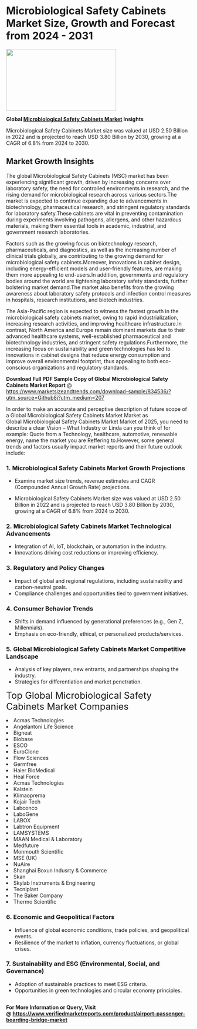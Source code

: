 <H1>Microbiological Safety Cabinets Market Size, Growth and Forecast from 2024 - 2031</H1><img class="aligncenter size-medium wp-image-584254" src="https://thirdeyenews.in/wp-content/uploads/2024/09/Global-Market-Research-300x168.jpeg" alt="" width="300" height="168" /><p><strong>Global&nbsp;<a href="https://www.marketsizeandtrends.com/download-sample/834536/?utm_source=Github8j?utm_medium=207">Microbiological Safety Cabinets Market</a> Insights</strong></p><p>Microbiological Safety Cabinets Market size was valued at USD 2.50 Billion in 2022 and is projected to reach USD 3.80 Billion by 2030, growing at a CAGR of 6.8% from 2024 to 2030.</p><p><h2>Market Growth Insights</h2> <p>The global Microbiological Safety Cabinets (MSC) market has been experiencing significant growth, driven by increasing concerns over laboratory safety, the need for controlled environments in research, and the rising demand for microbiological research across various sectors.The market is expected to continue expanding due to advancements in biotechnology, pharmaceutical research, and stringent regulatory standards for laboratory safety.These cabinets are vital in preventing contamination during experiments involving pathogens, allergens, and other hazardous materials, making them essential tools in academic, industrial, and government research laboratories.</p> <p>Factors such as the growing focus on biotechnology research, pharmaceuticals, and diagnostics, as well as the increasing number of clinical trials globally, are contributing to the growing demand for microbiological safety cabinets.Moreover, innovations in cabinet design, including energy-efficient models and user-friendly features, are making them more appealing to end-users.In addition, governments and regulatory bodies around the world are tightening laboratory safety standards, further bolstering market demand.The market also benefits from the growing awareness about laboratory safety protocols and infection control measures in hospitals, research institutions, and biotech industries.</p> <p>The Asia-Pacific region is expected to witness the fastest growth in the microbiological safety cabinets market, owing to rapid industrialization, increasing research activities, and improving healthcare infrastructure.In contrast, North America and Europe remain dominant markets due to their advanced healthcare systems, well-established pharmaceutical and biotechnology industries, and stringent safety regulations.Furthermore, the increasing focus on sustainability and green technologies has led to innovations in cabinet designs that reduce energy consumption and improve overall environmental footprint, thus appealing to both eco-conscious organizations and regulatory standards.</p> <p><span class=""><strong>Download Full PDF Sample Copy of Global Microbiological Safety Cabinets Market Report</strong> @ <a href="https://www.marketsizeandtrends.com/download-sample/834536/?utm_source=Github8j?utm_medium=207" target="_blank">https://www.marketsizeandtrends.com/download-sample/834536/?utm_source=Github8j?utm_medium=207</a></span></p><p>In order to make an accurate and perceptive description of future scope of a Global&nbsp;Microbiological Safety Cabinets Market Market as Global&nbsp;Microbiological Safety Cabinets Market Market of 2025, you need to describe a clear Vision &ndash; What Industry or Linda can you think of for example: Quote from a Technology, healthcare, automotive, renewable energy, name the market you are Reffering to.However, some general trends and factors usually impact market reports and their future outlook include:</p><h3>1.&nbsp;<strong>Microbiological Safety Cabinets Market Growth Projections</strong></h3><ul><li>Examine market size trends, revenue estimates and CAGR (Compounded Annual Growth Rate) projections.</li><li><p>Microbiological Safety Cabinets Market size was valued at USD 2.50 Billion in 2022 and is projected to reach USD 3.80 Billion by 2030, growing at a CAGR of 6.8% from 2024 to 2030.</p></li></ul><h3>2.&nbsp;<strong>Microbiological Safety Cabinets Market Technological Advancements</strong></h3><ul><li>Integration of AI, IoT, blockchain, or automation in the industry.</li><li>Innovations driving cost reductions or improving efficiency.</li></ul><h3>3.&nbsp;<strong>Regulatory and Policy Changes</strong></h3><ul><li>Impact of global and regional regulations, including sustainability and carbon-neutral goals.</li><li>Compliance challenges and opportunities tied to government initiatives.</li></ul><h3>4.&nbsp;<strong>Consumer Behavior Trends</strong></h3><ul><li>Shifts in demand influenced by generational preferences (e.g., Gen Z, Millennials).</li><li>Emphasis on eco-friendly, ethical, or personalized products/services.</li></ul><h3>5.&nbsp;<strong>Global Microbiological Safety Cabinets Market Competitive Landscape</strong></h3><ul><li>Analysis of key players, new entrants, and partnerships shaping the industry.</li><li>Strategies for differentiation and market penetration.</li></ul><p data-pm-slice="1 1 []"><span style="color: inherit; font-family: inherit; font-size: 25px;">Top Global Microbiological Safety Cabinets Market Companies</span></p><div class="" data-test-id=""><p><li>Acmas Technologies</li><li> Angelantoni Life Science</li><li> Bigneat</li><li> Biobase</li><li> ESCO</li><li> EuroClone</li><li> Flow Sciences</li><li> Germfree</li><li> Haier BioMedical</li><li> Heal Force</li><li> Acmas Technologies</li><li> Kalstein</li><li> Klimaoprema</li><li> Kojair Tech</li><li> Labconco</li><li> LaboGene</li><li> LABOX</li><li> Labtron Equipment</li><li> LAMSYSTEMS</li><li> MAAN Medical & Laboratory</li><li> Medfuture</li><li> Monmouth Scientific</li><li> MSE (UK)</li><li> NuAire</li><li> Shanghai Boxun Indusrty & Commerce</li><li> Skan</li><li> Skylab Instruments & Engineering</li><li> Tecniplast</li><li> The Baker Company</li><li> Thermo Scientific</li></p></div><h3>6.&nbsp;<strong>Economic and Geopolitical Factors</strong></h3><ul><li>Influence of global economic conditions, trade policies, and geopolitical events.</li><li>Resilience of the market to inflation, currency fluctuations, or global crises.</li></ul><h3>7.&nbsp;<strong>Sustainability and ESG (Environmental, Social, and Governance)</strong></h3><ul><li>Adoption of sustainable practices to meet ESG criteria.</li><li>Opportunities in green technologies and circular economy principles.</li></ul><h2><strong style="font-size: 14px;">For More Information or Query, Visit @&nbsp;</strong><a style="background-color: #ffffff; font-size: 14px;" href="https://www.marketsizeandtrends.com/report/microbiological-safety-cabinets-market/" target="_blank">https://www.verifiedmarketreports.com/product/airport-passenger-boarding-bridge-market</a></h2>
